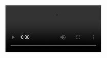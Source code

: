 <video src='https://youtu.be/halnwx2YNdw?si=0AwkpAqNr3JP1kv3'/>

### COMPILATION ON WSL
for compilation to work on WSL, you're going to have to initiate XMING following the 
"Compilation on Linux" and "Getting a screen on WSL" sections on this website: https://harm-smits.github.io/42docs/libs/minilibx/getting_started.html

now, you're gonna have to routinely do two things:
* at every new start of your computer, launch XLaunch and follow the steps for it again.
* for every new terminal, you're going to have to type this: <br>
`export DISPLAY=$(cat /etc/resolv.conf | grep nameserver | awk '{print $2}'):0.0` <br>
into the command line before compiling. 
you can make an alias in `.bashrc` to make it easier, unfortunately i couldn't get it to work yet
by just adding a rule in the Makefile.
